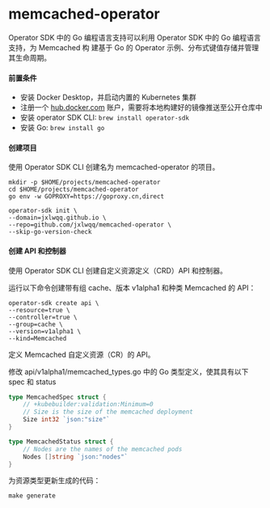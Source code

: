 # memcached-operator

Operator SDK 中的 Go 编程语言支持可以利用 Operator SDK 中的 Go 编程语言支持，为 Memcached 构
建基于 Go 的 Operator 示例、分布式键值存储并管理其生命周期。

#### 前置条件

* 安装 Docker Desktop，并启动内置的 Kubernetes 集群
* 注册一个 [hub.docker.com](https://hub.docker.com/) 账户，需要将本地构建好的镜像推送至公开仓库中
* 安装 operator SDK CLI: `brew install operator-sdk`
* 安装 Go: `brew install go`

#### 创建项目

使用 Operator SDK CLI 创建名为 memcached-operator 的项目。
```shell
mkdir -p $HOME/projects/memcached-operator
cd $HOME/projects/memcached-operator
go env -w GOPROXY=https://goproxy.cn,direct

operator-sdk init \
--domain=jxlwqq.github.io \
--repo=github.com/jxlwqq/memcached-operator \
--skip-go-version-check
```

#### 创建 API 和控制器

使用 Operator SDK CLI 创建自定义资源定义（CRD）API 和控制器。

运行以下命令创建带有组 cache、版本 v1alpha1 和种类 Memcached 的 API：

```shell
operator-sdk create api \
--resource=true \
--controller=true \
--group=cache \
--version=v1alpha1 \
--kind=Memcached
```

定义 Memcached 自定义资源（CR）的 API。

修改 api/v1alpha1/memcached_types.go 中的 Go 类型定义，使其具有以下 spec 和 status

```go
type MemcachedSpec struct {
	// +kubebuilder:validation:Minimum=0
	// Size is the size of the memcached deployment
	Size int32 `json:"size"`
}

type MemcachedStatus struct {
    // Nodes are the names of the memcached pods
	Nodes []string `json:"nodes"`
}
```

为资源类型更新生成的代码：
```shell
make generate
```
